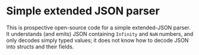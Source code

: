 # Simple extended JSON parser

This is prospective open-source code for a simple extended-JSON parser. It
understands (and emits) JSON containing `Infinity` and `NaN` numbers, and only
decodes simply typed values; it does not know how to decode JSON into structs
and their fields.
